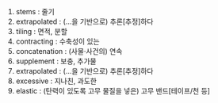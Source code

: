 1. stems : 줄기
2. extrapolated : (…을 기반으로) 추론[추정]하다
3. tiling : 면적, 분할
4. contracting : 수축성이 있는
5. concatenation : (사물·사건의) 연속
6. supplement : 보충, 추가물
7. extrapolated : (…을 기반으로) 추론[추정]하다
8. excessive : 지나친, 과도한
9. elastic : (탄력이 있도록 고무 물질을 넣은) 고무 밴드[테이프/천 등]
